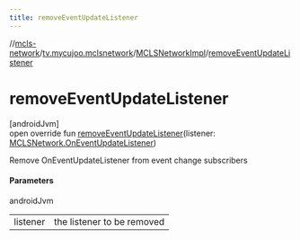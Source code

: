 ```yaml
---
title: removeEventUpdateListener
---
```

//[mcls-network](../../../index.html)/[tv.mycujoo.mclsnetwork](../index.html)/[MCLSNetworkImpl](index.html)/[removeEventUpdateListener](remove-event-update-listener.html)



# removeEventUpdateListener



[androidJvm]\
open override fun [removeEventUpdateListener](remove-event-update-listener.html)(listener: [MCLSNetwork.OnEventUpdateListener](../-m-c-l-s-network/-on-event-update-listener/index.html))



Remove OnEventUpdateListener from event change subscribers



#### Parameters


androidJvm

| | |
|---|---|
| listener | the listener to be removed |





